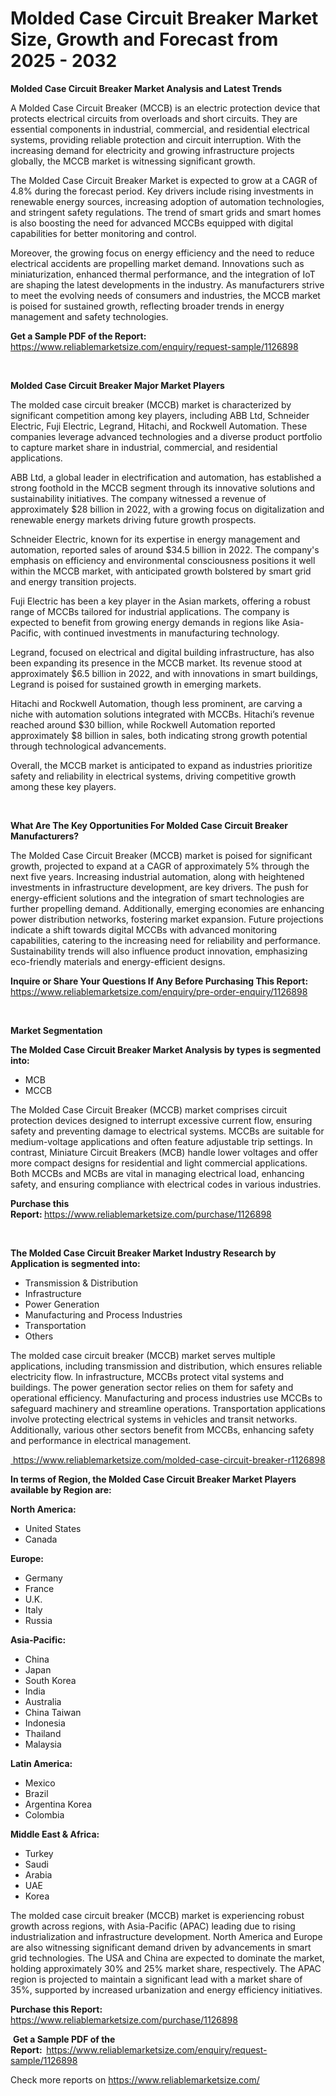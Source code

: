 <p><h1>Molded Case Circuit Breaker Market Size, Growth and Forecast from 2025 - 2032</h1></p><p><strong>Molded Case Circuit Breaker Market Analysis and Latest Trends</strong></p>
<p><p>A Molded Case Circuit Breaker (MCCB) is an electric protection device that protects electrical circuits from overloads and short circuits. They are essential components in industrial, commercial, and residential electrical systems, providing reliable protection and circuit interruption. With the increasing demand for electricity and growing infrastructure projects globally, the MCCB market is witnessing significant growth.</p><p>The Molded Case Circuit Breaker Market is expected to grow at a CAGR of 4.8% during the forecast period. Key drivers include rising investments in renewable energy sources, increasing adoption of automation technologies, and stringent safety regulations. The trend of smart grids and smart homes is also boosting the need for advanced MCCBs equipped with digital capabilities for better monitoring and control.</p><p>Moreover, the growing focus on energy efficiency and the need to reduce electrical accidents are propelling market demand. Innovations such as miniaturization, enhanced thermal performance, and the integration of IoT are shaping the latest developments in the industry. As manufacturers strive to meet the evolving needs of consumers and industries, the MCCB market is poised for sustained growth, reflecting broader trends in energy management and safety technologies.</p></p>
<p><strong>Get a Sample PDF of the Report:&nbsp;</strong> <a href="https://www.reliablemarketsize.com/enquiry/request-sample/1126898?utm_campaign=1939&utm_medium=2&utm_source=Github&utm_content=ia&utm_term=18022025&utm_id=molded-case-circuit-breaker">https://www.reliablemarketsize.com/enquiry/request-sample/1126898</a></p>
<p>&nbsp;</p>
<p><strong>Molded Case Circuit Breaker Major Market Players</strong></p>
<p><p>The molded case circuit breaker (MCCB) market is characterized by significant competition among key players, including ABB Ltd, Schneider Electric, Fuji Electric, Legrand, Hitachi, and Rockwell Automation. These companies leverage advanced technologies and a diverse product portfolio to capture market share in industrial, commercial, and residential applications.</p><p>ABB Ltd, a global leader in electrification and automation, has established a strong foothold in the MCCB segment through its innovative solutions and sustainability initiatives. The company witnessed a revenue of approximately $28 billion in 2022, with a growing focus on digitalization and renewable energy markets driving future growth prospects.</p><p>Schneider Electric, known for its expertise in energy management and automation, reported sales of around $34.5 billion in 2022. The company's emphasis on efficiency and environmental consciousness positions it well within the MCCB market, with anticipated growth bolstered by smart grid and energy transition projects.</p><p>Fuji Electric has been a key player in the Asian markets, offering a robust range of MCCBs tailored for industrial applications. The company is expected to benefit from growing energy demands in regions like Asia-Pacific, with continued investments in manufacturing technology.</p><p>Legrand, focused on electrical and digital building infrastructure, has also been expanding its presence in the MCCB market. Its revenue stood at approximately $6.5 billion in 2022, and with innovations in smart buildings, Legrand is poised for sustained growth in emerging markets.</p><p>Hitachi and Rockwell Automation, though less prominent, are carving a niche with automation solutions integrated with MCCBs. Hitachi’s revenue reached around $30 billion, while Rockwell Automation reported approximately $8 billion in sales, both indicating strong growth potential through technological advancements.</p><p>Overall, the MCCB market is anticipated to expand as industries prioritize safety and reliability in electrical systems, driving competitive growth among these key players.</p></p>
<p>&nbsp;</p>
<p><strong>What Are The Key Opportunities For Molded Case Circuit Breaker Manufacturers?</strong></p>
<p><p>The Molded Case Circuit Breaker (MCCB) market is poised for significant growth, projected to expand at a CAGR of approximately 5% through the next five years. Increasing industrial automation, along with heightened investments in infrastructure development, are key drivers. The push for energy-efficient solutions and the integration of smart technologies are further propelling demand. Additionally, emerging economies are enhancing power distribution networks, fostering market expansion. Future projections indicate a shift towards digital MCCBs with advanced monitoring capabilities, catering to the increasing need for reliability and performance. Sustainability trends will also influence product innovation, emphasizing eco-friendly materials and energy-efficient designs.</p></p>
<p><strong>Inquire or Share Your Questions If Any Before Purchasing This Report:</strong> <a href="https://www.reliablemarketsize.com/enquiry/pre-order-enquiry/1126898?utm_campaign=1939&utm_medium=2&utm_source=Github&utm_content=ia&utm_term=18022025&utm_id=molded-case-circuit-breaker">https://www.reliablemarketsize.com/enquiry/pre-order-enquiry/1126898</a></p>
<p>&nbsp;</p>
<p><strong>Market Segmentation</strong></p>
<p><strong>The Molded Case Circuit Breaker Market Analysis by types is segmented into:</strong></p>
<p><ul><li>MCB</li><li>MCCB</li></ul></p>
<p><p>The Molded Case Circuit Breaker (MCCB) market comprises circuit protection devices designed to interrupt excessive current flow, ensuring safety and preventing damage to electrical systems. MCCBs are suitable for medium-voltage applications and often feature adjustable trip settings. In contrast, Miniature Circuit Breakers (MCB) handle lower voltages and offer more compact designs for residential and light commercial applications. Both MCCBs and MCBs are vital in managing electrical load, enhancing safety, and ensuring compliance with electrical codes in various industries.</p></p>
<p><strong>Purchase this Report:&nbsp;</strong><a href="https://www.reliablemarketsize.com/purchase/1126898?utm_campaign=1939&utm_medium=2&utm_source=Github&utm_content=ia&utm_term=18022025&utm_id=molded-case-circuit-breaker">https://www.reliablemarketsize.com/purchase/1126898</a></p>
<p>&nbsp;</p>
<p><strong>The Molded Case Circuit Breaker Market Industry Research by Application is segmented into:</strong></p>
<p><ul><li>Transmission & Distribution</li><li>Infrastructure</li><li>Power Generation</li><li>Manufacturing and Process Industries</li><li>Transportation</li><li>Others</li></ul></p>
<p><p>The molded case circuit breaker (MCCB) market serves multiple applications, including transmission and distribution, which ensures reliable electricity flow. In infrastructure, MCCBs protect vital systems and buildings. The power generation sector relies on them for safety and operational efficiency. Manufacturing and process industries use MCCBs to safeguard machinery and streamline operations. Transportation applications involve protecting electrical systems in vehicles and transit networks. Additionally, various other sectors benefit from MCCBs, enhancing safety and performance in electrical management.</p></p>
<p><a href="https://www.reliablemarketsize.com/molded-case-circuit-breaker-r1126898?utm_campaign=1939&utm_medium=2&utm_source=Github&utm_content=ia&utm_term=18022025&utm_id=molded-case-circuit-breaker">&nbsp;https://www.reliablemarketsize.com/molded-case-circuit-breaker-r1126898</a></p>
<p><strong>In terms of Region, the Molded Case Circuit Breaker Market Players available by Region are:</strong></p>
<p>
    <p> <strong> North America: </strong>
        <ul>
            <li>United States</li>
            <li>Canada</li>
        </ul>
        </p> 
    <p> <strong> Europe: </strong>
        <ul>
            <li>Germany</li>
            <li>France</li>
            <li>U.K.</li>
            <li>Italy</li>
            <li>Russia</li>
        </ul>
        </p> 
    <p> <strong> Asia-Pacific: </strong>
        <ul>
            <li>China</li>
            <li>Japan</li>
            <li>South Korea</li>
            <li>India</li>
            <li>Australia</li>
            <li>China Taiwan</li>
            <li>Indonesia</li>
            <li>Thailand</li>
            <li>Malaysia</li>
        </ul>
        </p> 
    <p> <strong> Latin America: </strong>
        <ul>
            <li>Mexico</li>
            <li>Brazil</li>
            <li>Argentina Korea</li>
            <li>Colombia</li>
        </ul>
        </p> 
    <p> <strong> Middle East & Africa: </strong>
        <ul>
            <li>Turkey</li>
            <li>Saudi</li>
            <li>Arabia</li>
            <li>UAE</li>
            <li>Korea</li>
        </ul>
    </p>
    </p>
<p><p>The molded case circuit breaker (MCCB) market is experiencing robust growth across regions, with Asia-Pacific (APAC) leading due to rising industrialization and infrastructure development. North America and Europe are also witnessing significant demand driven by advancements in smart grid technologies. The USA and China are expected to dominate the market, holding approximately 30% and 25% market share, respectively. The APAC region is projected to maintain a significant lead with a market share of 35%, supported by increased urbanization and energy efficiency initiatives.</p></p>
<p><strong>Purchase this Report: </strong><a href="https://www.reliablemarketsize.com/purchase/1126898?utm_campaign=1939&utm_medium=2&utm_source=Github&utm_content=ia&utm_term=18022025&utm_id=molded-case-circuit-breaker">https://www.reliablemarketsize.com/purchase/1126898</a></p>
<p>&nbsp;<strong>Get a Sample PDF of the Report:&nbsp;&nbsp;</strong><a href="https://www.reliablemarketsize.com/enquiry/request-sample/1126898?utm_campaign=1939&utm_medium=2&utm_source=Github&utm_content=ia&utm_term=18022025&utm_id=molded-case-circuit-breaker">https://www.reliablemarketsize.com/enquiry/request-sample/1126898</a></p>
<p><strong></strong></p>
<p>Check more reports on <a href="https://www.reliablemarketsize.com/?utm_campaign=1939&utm_medium=2&utm_source=Github&utm_content=ia&utm_term=18022025&utm_id=molded-case-circuit-breaker">https://www.reliablemarketsize.com/</a></p>